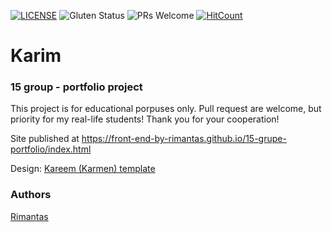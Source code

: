 [![LICENSE](https://img.shields.io/badge/license-MIT-blue.svg?style=flat-square)](https://github.com/belauzas/HTML5-website-template/blob/master/LICENSE.md)
![Gluten Status](https://img.shields.io/badge/Gluten-Free-green.svg)
![PRs Welcome](https://img.shields.io/badge/PRs-welcome-brightgreen.svg)
[![HitCount](http://hits.dwyl.com/front-end-by-rimantas/15-grupe-portfolio.svg)](http://hits.dwyl.com/front-end-by-rimantas/15-grupe-portfolio)

# Karim
### 15 group - portfolio project

This project is for educational porpuses only. Pull request are welcome, but priority for my real-life students! Thank you for your cooperation!

Site published at https://front-end-by-rimantas.github.io/15-grupe-portfolio/index.html

Design: [Kareem (Karmen) template](https://karmen-v2-html5-portfolio-template.netlify.com/karmen-html5-portfolio-theme/minified/)

### Authors
[Rimantas](https://github.com/belauzas)